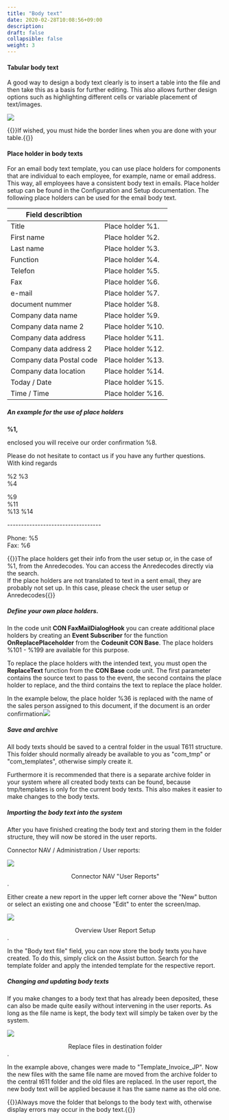 ```yaml
---
title: "Body text"
date: 2020-02-28T10:08:56+09:00
description: 
draft: false
collapsible: false
weight: 3
---
```


#### Tabular body text

A good way to design a body text clearly is to insert a table into the file and then take this as a basis for further editing. This also allows further design options such as highlighting different cells or variable placement of text/images.

![](/images/connectornav/word_html/bodytext/tabelle.png)

{{<notice info>}}If wished, you must hide the border lines when you are done with your table.{{</notice>}}

#### Place holder in body texts

For an email body text template, you can use place holders for components that are individual to each employee, for example, name or email address. This way, all employees have a consistent body text in emails. Place holder setup can be found in the Configuration and Setup documentation.
The following place holders can be used for the email body text.

|Field describtion | |
|---|---|
| Title                    | Place holder %1.  |
| First name               | Place holder %2.  |
| Last name                | Place holder %3.  |
| Function                 | Place holder %4.  |
| Telefon                  | Place holder %5.  |
| Fax                      | Place holder %6.  |
| e-mail                   | Place holder %7.  |
| document nummer          | Place holder %8.  |
| Company data name        | Place holder %9.  |
| Company data name 2      | Place holder %10. |
| Company data address     | Place holder %11. |
| Company data address 2   | Place holder %12. |
| Company data Postal code | Place holder %13. |
| Company data location    | Place holder %14. |
| Today / Date             | Place holder %15. |
| Time / Time              | Place holder %16. |


##### An example for the use of place holders

**%1,**

enclosed you will receive our order confirmation %8.  

Please do not hesitate to contact us if you have any further questions.  
With kind regards

%2 %3  
%4

%9  
%11  
%13 %14

\----------------------------------

Phone: %5  
Fax: %6

{{<notice info>}}The place holders get their info from the user setup or, in the case of %1, from the Anredecodes. You can access the Anredecodes directly via the search.<br />If the place holders are not translated to text in a sent email, they are probably not set up. In this case, please check the user setup or Anredecodes{{</notice>}}

##### Define your own place holders.

In the code unit **CON FaxMailDialogHook** you can create additional place holders by creating an **Event Subscriber** for the function **OnReplacePlaceholder** from the **Codeunit CON Base**. The place holders %101 - %199 are available for this purpose.

To replace the place holders with the intended text, you must open the **ReplaceText** function from the **CON Base** code unit. The first parameter contains the source text to pass to the event, the second contains the place holder to replace, and the third contains the text to replace the place holder.

In the example below, the place holder %36 is replaced with the name of the sales person assigned to this document, if the document is an order confirmation![](/images/connectornav/word_html/bodytext/bsp.png)

##### Save and archive

All body texts should be saved to a central folder in the usual T611 structure. This folder should normally already be available to you as "com_tmp" or "com_templates", otherwise simply create it.

Furthermore it is recommended that there is a separate archive folder in your system where all created body texts can be found, because tmp/templates is only for the current body texts. This also makes it easier to make changes to the body texts.

##### Importing the body text into the system

After you have finished creating the body text and storing them in the folder structure, they will now be stored in the user reports.

Connector NAV / Administration / User reports:

![](/images/connectornav/word_html/bodytext/ben_ber.png)<center>Connector NAV "User Reports"</center>.


Either create a new report in the upper left corner above the "New" button or select an existing one and choose "Edit" to enter the screen/map.

![](/images/connectornav/word_html/bodytext/ben_ber_setup.png)<center>Overview User Report Setup</center>.

In the "Body text file" field, you can now store the body texts you have created. To do this, simply click on the Assist button. Search for the template folder and apply the intended template for the respective report.

##### Changing and updating body texts

If you make changes to a body text that has already been deposited, these can also be made quite easily without intervening in the user reports. As long as the file name is kept, the body text will simply be taken over by the system.

![](/images/connectornav/word_html/bodytext/datei_ersetzen.png)<center>Replace files in destination folder</center>.


In the example above, changes were made to "Template_Invoice_JP". Now the new files with the same file name are moved from the archive folder to the central t611 folder and the old files are replaced. In the user report, the new body text will be applied because it has the same name as the old one.

{{<notice info>}}Always move the folder that belongs to the body text with, otherwise display errors may occur in the body text.{{</notice>}}
